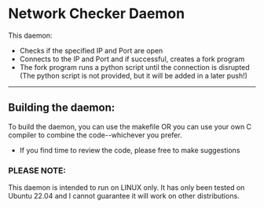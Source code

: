 # Network Checker Daemon

This daemon:
- Checks if the specified IP and Port are open
- Connects to the IP and Port and if successful, creates a fork program
- The fork program runs a python script until the connection is disrupted (The python script is not provided, but it will be added in a later push!)

---

## Building the daemon:

To build the daemon, you can use the makefile OR you can use your own C compiler to combine the code--whichever you prefer.

* If you find time to review the code, please free to make suggestions

### PLEASE NOTE:
This daemon is intended to run on LINUX only. It has only been tested on Ubuntu 22.04 and I cannot guarantee it will work on other distributions.
